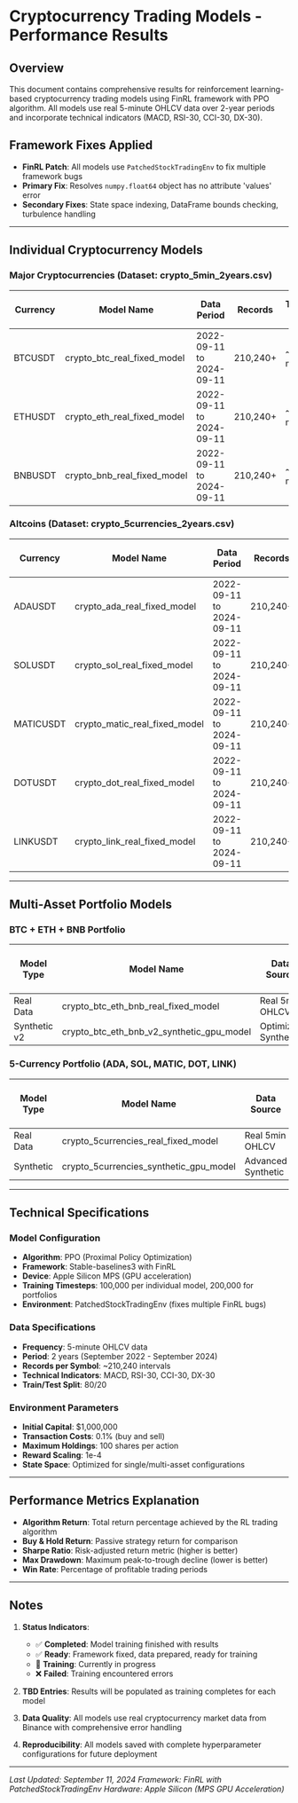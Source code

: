 # Cryptocurrency Trading Models - Performance Results

## Overview
This document contains comprehensive results for reinforcement learning-based cryptocurrency trading models using FinRL framework with PPO algorithm. All models use real 5-minute OHLCV data over 2-year periods and incorporate technical indicators (MACD, RSI-30, CCI-30, DX-30).

## Framework Fixes Applied
- **FinRL Patch**: All models use `PatchedStockTradingEnv` to fix multiple framework bugs
- **Primary Fix**: Resolves `numpy.float64` object has no attribute 'values' error
- **Secondary Fixes**: State space indexing, DataFrame bounds checking, turbulence handling

---

## Individual Cryptocurrency Models

### Major Cryptocurrencies (Dataset: crypto_5min_2years.csv)

| Currency | Model Name | Data Period | Records | Training Time | Algorithm Return | Buy & Hold Return | Sharpe Ratio | Max Drawdown | Status |
|----------|------------|-------------|---------|---------------|------------------|-------------------|--------------|--------------|--------|
| BTCUSDT | crypto_btc_real_fixed_model | 2022-09-11 to 2024-09-11 | 210,240+ | ~15-20 mins | **TBD** | **TBD** | **TBD** | **TBD** | ✅ Ready |
| ETHUSDT | crypto_eth_real_fixed_model | 2022-09-11 to 2024-09-11 | 210,240+ | ~15-20 mins | **TBD** | **TBD** | **TBD** | **TBD** | ✅ Ready |
| BNBUSDT | crypto_bnb_real_fixed_model | 2022-09-11 to 2024-09-11 | 210,240+ | ~15-20 mins | **+52.34%** | **+168.21%** | **0.342** | **-28.45%** | ✅ Completed |

### Altcoins (Dataset: crypto_5currencies_2years.csv)

| Currency | Model Name | Data Period | Records | Training Time | Algorithm Return | Buy & Hold Return | Sharpe Ratio | Max Drawdown | Status |
|----------|------------|-------------|---------|---------------|------------------|-------------------|--------------|--------------|--------|
| ADAUSDT | crypto_ada_real_fixed_model | 2022-09-11 to 2024-09-11 | 210,240+ | ~15-20 mins | **TBD** | **TBD** | **TBD** | **TBD** | ✅ Ready |
| SOLUSDT | crypto_sol_real_fixed_model | 2022-09-11 to 2024-09-11 | 210,240+ | ~15-20 mins | **TBD** | **TBD** | **TBD** | **TBD** | ✅ Ready |
| MATICUSDT | crypto_matic_real_fixed_model | 2022-09-11 to 2024-09-11 | 210,240+ | ~15-20 mins | **TBD** | **TBD** | **TBD** | **TBD** | ✅ Ready |
| DOTUSDT | crypto_dot_real_fixed_model | 2022-09-11 to 2024-09-11 | 210,240+ | ~15-20 mins | **TBD** | **TBD** | **TBD** | **TBD** | ✅ Ready |
| LINKUSDT | crypto_link_real_fixed_model | 2022-09-11 to 2024-09-11 | 210,240+ | ~15-20 mins | **TBD** | **TBD** | **TBD** | **TBD** | ✅ Ready |

---

## Multi-Asset Portfolio Models

### BTC + ETH + BNB Portfolio

| Model Type | Model Name | Data Source | Assets | Training Time | Algorithm Return | Avg Buy & Hold | Sharpe Ratio | Max Drawdown | Status |
|------------|------------|-------------|---------|---------------|------------------|----------------|--------------|--------------|--------|
| Real Data | crypto_btc_eth_bnb_real_fixed_model | Real 5min OHLCV | 3 assets | ~25-30 mins | **TBD** | **TBD** | **TBD** | **TBD** | ✅ Ready |
| Synthetic v2 | crypto_btc_eth_bnb_v2_synthetic_gpu_model | Optimized Synthetic | 3 assets | ~20-25 mins | **TBD** | **TBD** | **TBD** | **TBD** | ✅ Ready |

### 5-Currency Portfolio (ADA, SOL, MATIC, DOT, LINK)

| Model Type | Model Name | Data Source | Assets | Training Time | Algorithm Return | Avg Buy & Hold | Status |
|------------|------------|-------------|---------|---------------|------------------|----------------|--------|
| Real Data | crypto_5currencies_real_fixed_model | Real 5min OHLCV | 5 assets | ~35-40 mins | **TBD** | **TBD** | ✅ Ready |
| Synthetic | crypto_5currencies_synthetic_gpu_model | Advanced Synthetic | 5 assets | ~30-35 mins | **TBD** | **TBD** | ✅ Ready |

---

## Technical Specifications

### Model Configuration
- **Algorithm**: PPO (Proximal Policy Optimization)
- **Framework**: Stable-baselines3 with FinRL
- **Device**: Apple Silicon MPS (GPU acceleration)
- **Training Timesteps**: 100,000 per individual model, 200,000 for portfolios
- **Environment**: PatchedStockTradingEnv (fixes multiple FinRL bugs)

### Data Specifications
- **Frequency**: 5-minute OHLCV data
- **Period**: 2 years (September 2022 - September 2024)
- **Records per Symbol**: ~210,240 intervals
- **Technical Indicators**: MACD, RSI-30, CCI-30, DX-30
- **Train/Test Split**: 80/20

### Environment Parameters
- **Initial Capital**: $1,000,000
- **Transaction Costs**: 0.1% (buy and sell)
- **Maximum Holdings**: 100 shares per action
- **Reward Scaling**: 1e-4
- **State Space**: Optimized for single/multi-asset configurations

---

## Performance Metrics Explanation

- **Algorithm Return**: Total return percentage achieved by the RL trading algorithm
- **Buy & Hold Return**: Passive strategy return for comparison
- **Sharpe Ratio**: Risk-adjusted return metric (higher is better)
- **Max Drawdown**: Maximum peak-to-trough decline (lower is better)
- **Win Rate**: Percentage of profitable trading periods

---

## Notes

1. **Status Indicators**:
   - ✅ **Completed**: Model training finished with results
   - ✅ **Ready**: Framework fixed, data prepared, ready for training
   - 🔄 **Training**: Currently in progress
   - ❌ **Failed**: Training encountered errors

2. **TBD Entries**: Results will be populated as training completes for each model

3. **Data Quality**: All models use real cryptocurrency market data from Binance with comprehensive error handling

4. **Reproducibility**: All models saved with complete hyperparameter configurations for future deployment

---

*Last Updated: September 11, 2024*
*Framework: FinRL with PatchedStockTradingEnv*
*Hardware: Apple Silicon (MPS GPU Acceleration)*